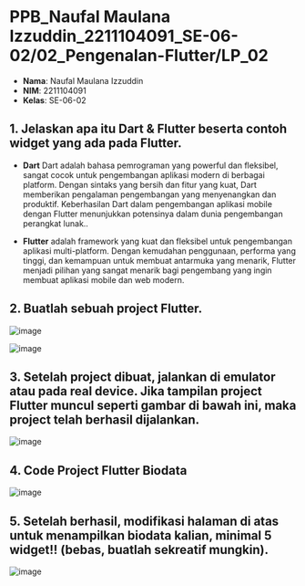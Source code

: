 # PPB_Naufal Maulana Izzuddin_2211104091_SE-06-02/02_Pengenalan-Flutter/LP_02

- **Nama**: Naufal Maulana Izzuddin
- **NIM**: 2211104091
- **Kelas**: SE-06-02

## 1. Jelaskan apa itu Dart & Flutter beserta contoh widget yang ada pada Flutter.

- **Dart** Dart adalah bahasa pemrograman yang powerful dan fleksibel, sangat cocok untuk pengembangan aplikasi modern di berbagai platform. Dengan sintaks yang bersih dan fitur yang kuat, Dart memberikan pengalaman pengembangan yang menyenangkan dan produktif. Keberhasilan Dart dalam pengembangan aplikasi mobile dengan Flutter menunjukkan potensinya dalam dunia pengembangan perangkat lunak..

- **Flutter** adalah framework yang kuat dan fleksibel untuk pengembangan aplikasi multi-platform. Dengan kemudahan penggunaan, performa yang tinggi, dan kemampuan untuk membuat antarmuka yang menarik, Flutter menjadi pilihan yang sangat menarik bagi pengembang yang ingin membuat aplikasi mobile dan web modern.

## 2. Buatlah sebuah project Flutter.
![image](img/create_project_flutter.jpg)

![image](img/project_flutter.jpg)

## 3. Setelah project dibuat, jalankan di emulator atau pada real device. Jika tampilan project Flutter muncul seperti gambar di bawah ini, maka project telah berhasil dijalankan.
![image](img/flutterdemo_homepage.jpg)

## 4. Code Project Flutter Biodata
![image](img/code.jpg)

## 5. Setelah berhasil, modifikasi halaman di atas untuk menampilkan biodata kalian, minimal 5 widget!! (bebas, buatlah sekreatif mungkin).
![image](img/biodata.jpg)
